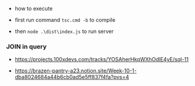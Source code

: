 - how to execute

- first run command `tsc.cmd -b` to compile
- then `node .\dist\index.js` to run server

### JOIN in query

- https://projects.100xdevs.com/tracks/YOSAherHkqWXhOdlE4yE/sql-11

- https://brazen-pantry-a23.notion.site/Week-10-1-dba8024684a44b6cb0ad5e5ff837f4fa?pvs=4

